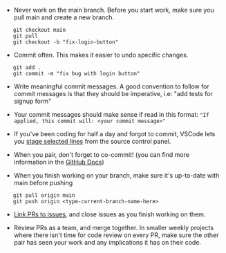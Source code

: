 
- Never work on the main branch. Before you start work, make sure you pull main and create a new branch.

```git
   git checkout main
   git pull
   git checkout -b "fix-login-button"
```

- Commit often. This makes it easier to undo specific changes.

```git
   git add .
   git commit -m "fix bug with login button"
```

- Write meaningful commit messages. A good convention to follow for commit messages is that they should be imperative, i.e: "add tests for signup form"

- Your commit messages should make sense if read in this format:
  `"If applied, this commit will: <your commit message>"`

- If you've been coding for half a day and forgot to commit, VSCode lets you [stage selected lines](https://stackoverflow.com/questions/34730585/how-can-i-commit-some-changes-to-a-file-but-not-others-in-vscode) from the source control panel.

- When you pair, don't forget to co-commit! (you can find more information in the [GitHub Docs](https://docs.github.com/en/github/committing-changes-to-your-project/creating-and-editing-commits/creating-a-commit-with-multiple-authors))

- When you finish working on your branch, make sure it's up-to-date with main before pushing

```git
   git pull origin main
   git push origin <type-current-branch-name-here>
```

- [Link PRs to issues](https://docs.github.com/en/issues/tracking-your-work-with-issues/linking-a-pull-request-to-an-issue), and close issues as you finish working on them.

- Review PRs as a team, and merge together. In smaller weekly projects where there isn't time for code review on every PR, make sure the other pair has seen your work and any implications it has on their code.

